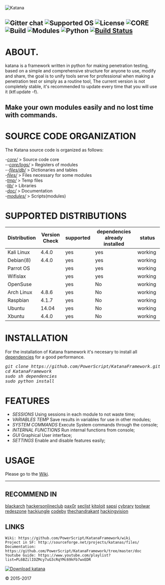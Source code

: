 <img src="https://4.bp.blogspot.com/-qZDqDJu1j-k/V09AEAbLBeI/AAAAAAAAAR0/YX_M7a12s2URf-vzcaghv_ZDIvuy9b39QCLcB/s320/Sin%2Bt%25C3%25ADtulo.png" title="Katana">

![Gitter chat](https://badges.gitter.im/totaljs/framework.png) ![Supported OS](https://img.shields.io/badge/Supported%20OS-Linux-yellow.svg) 
![License](https://img.shields.io/badge/license-GPLv3-blue.svg) ![CORE](https://img.shields.io/badge/core-1.0.0.1-green.svg) ![Build](https://img.shields.io/badge/BUILD-0069-red.svg) ![Modules](https://img.shields.io/badge/modules-37-green.svg) ![Python](https://img.shields.io/badge/Python-2.7-green.svg) [![Build Status](https://travis-ci.org/PowerScript/KatanaFramework.svg?branch=master)](https://travis-ci.org/PowerScript/KatanaFramework)
---
# ABOUT.

katana is a framework written in python for making penetration testing, based on a simple and comprehensive structure for anyone to use, modify and share, the goal is to unify tools serve for professional when making a penetration test or simply as a routine tool, The current version is not completely stable, it's recommended to update every time that you will use it (ktf.update -f).

## Make your own modules easily and no lost time with commands.

# SOURCE CODE ORGANIZATION
The Katana source code is organized as follows:

<i>-[core/](https://github.com/PowerScript/KatanaFramework/tree/master/core)</i> > Source code core<br>
<i>--[core/logs/](https://github.com/PowerScript/KatanaFramework/tree/master/core/logs)</i> > Registers of modules<br>
<i>--[files/db/](https://github.com/PowerScript/KatanaFramework/tree/master/files/db)</i> > Dictionaries and tables<br>
<i>-[files/](https://github.com/PowerScript/KatanaFramework/tree/master/files)</i> > Files necessary for some modules<br>
<i>-[tmp/](https://github.com/PowerScript/KatanaFramework/tree/master/tmp)</i> > Temp files<br>
<i>-[lib/](https://github.com/PowerScript/KatanaFramework/tree/master/lib)</i> > Libraries<br>
<i>-[doc/](https://github.com/PowerScript/KatanaFramework/tree/master/doc)</i> > Documentation<br>
<i>-[modules/](https://github.com/PowerScript/KatanaFramework/tree/master/scripts)</i> > Scripts(modules)<br>

# SUPPORTED DISTRIBUTIONS
|Distribution | Version Check | supported | dependencies already installed |status |
----------|-------|------|------|-------|
|Kali Linux|4.4.0 | yes| yes | working   |
|Debian(8)|4.4.0 | yes| yes | working   |
|Parrot OS| |yes|yes|working   |
|Wifislax| |yes|yes|working   |
|OpenSuse| |yes|No|working   |
|Arch Linux|4.8.6|yes|No|working   |
|Raspbian|4.1.7 |yes|No|working   |
|Ubuntu|14.04 |yes|No|working   |
|Xbuntu|4.4.0 |yes|No|working  |

# INSTALLATION
For the installation of Katana framework it's necesary to install all [dependencies](https://github.com/PowerScript/KatanaFramework/wiki/Requisites) for a good performance.
<pre><i><n>git clone https://github.com/PowerScript/KatanaFramework.git
cd KatanaFramework
sudo sh dependencies
sudo python install
</pre></i></n>

# FEATURES
  * *SESSIONS* Using sessions in each module to not waste time;
  * *VARIABLES TEMP* Save results in variables for use in other modules;
  * *SYSTEM COMMANDS* Execute System commands through the console;
  * *INTERNAL FUNCTIONS* Run internal functions from console;
  * *GUI* Graphical User interface;
  * *SETTINGS* Enable and disable features easily;
  
# USAGE
Please go to the [Wiki](https://github.com/PowerScript/KatanaFramework/wiki/How-to-use).
___

## RECOMMEND IN
[blackarch](http://blackarch.org/tools.html) [hackersonlineclub](http://blog.hackersonlineclub.com/2016/01/katana-framework-for-hackers-and.html) [pax0r](http://pax0r.com/staff/tools2016/) [seclist](http://seclist.us/katana-framework-build-v0065-the-hacking-framework.html) [kitploit](http://www.kitploit.com/2015/12/katana-framework-for-hackers.html) [sapsi](http://sapsi.org/es/2015/12/katana-framework-for-hackers-professional-security-and-developers/) [cybrary](https://www.cybrary.it/0p3n/katana-framework-hackers-choice/) [toolwar](http://www.toolwar.com/2016/08/katana-penetration-testing-framework.html) [redeszone](http://www.redeszone.net/2016/10/29/katana-conoce-este-framework-realizar-pentesting-sistemas/) [hackjungle](http://www.hackjungle.com/news/katana-framework-hackers-choice-for-pentesters) [codeby](https://codeby.net/bezopasnost/frejmvork-katana/) [thechandrakant](http://thechandrakant.com/2016/01/26/katana-framework-for-hackers-and-professional-security-researchers/) [hackingvision](https://hackingvision.com/2017/08/09/katanaframework-the-new-hacking-framework/)

## LINKS
```
Wiki: https://github.com/PowerScript/KatanaFramework/wiki
Project in SF: http://sourceforge.net/projects/katanas/files/
Documentation: https://github.com/PowerScript/KatanaFramework/tree/master/doc
Youtube Guide: https://www.youtube.com/playlist?list=PL6BZilIOZMcy7uG3cRqYMc69kFb7wxEDR
```
[![Download katana](https://a.fsdn.com/con/app/sf-download-button)](https://sourceforge.net/projects/katanas/files/latest/download)

© 2015-2017
